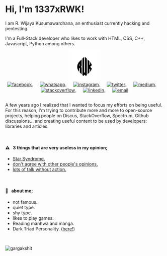 # Hi, I'm 1337xRWK!

I am R. Wijaya Kusumawardhana, an enthusiast currently hacking and pentesting.

I'm a Full-Stack developer who likes to work with HTML, CSS, C++, Javascript, Python among others. 

<p align="center">
  <a href="https://aralroca.com">
    <img width="100" src="https://raw.githubusercontent.com/1337xRWK/1337xRWK/main/rwk-logo.png" alt="logo" />
  </a>
</p>

<p align="center" style="margin: -20px 0 30px">
   <a href="https://facebook.com/" target="_blank" style='margin-right:10px'>
    <img align="center" src="https://cdn.jsdelivr.net/npm/simple-icons@3.0.1/icons/facebook.svg" alt="facebook" height="22px" width="22px" />
  </a>
  &nbsp;&nbsp;
   <a href="https://whatsapp.com/" target="_blank" style='margin-right:10px'>
    <img align="center" src="https://cdn.jsdelivr.net/npm/simple-icons@3.0.1/icons/whatsapp.svg" alt="whatsapp" height="22px" width="22px" />
  </a>
  &nbsp;&nbsp;
   <a href="https://instagram.com/" target="_blank" style='margin-right:10px'>
    <img align="center" src="https://cdn.jsdelivr.net/npm/simple-icons@3.0.1/icons/instagram.svg" alt="instagram" height="22px" width="22px" />
  </a>
  &nbsp;&nbsp;
   <a href="https://twitter.com/" target="_blank" style='margin-right:10px'>
    <img align="center" src="https://cdn.jsdelivr.net/npm/simple-icons@3.0.1/icons/twitter.svg" alt="twitter" height="22px" width="22px" />
  </a>
  &nbsp;&nbsp;
<a href="https://medium.com/" target="_blank" style='margin-right:10px'>
    <img align="center" src="https://cdn.jsdelivr.net/npm/simple-icons@3.0.1/icons/medium.svg" alt="medium" height="22px" width="22px" />
  </a>
  &nbsp;&nbsp;
  <a href="https://stackoverflow.com/" target="_blank" style='margin-right:10px'>
    <img align="center" src="https://cdn.jsdelivr.net/npm/simple-icons@3.0.1/icons/stackoverflow.svg" alt="stackoverflow" height="22px" width="22px" />
  </a>
  &nbsp;&nbsp;
  <a href="https://www.linkedin.com/" target="_blank" style='margin-right:10px'>
    <img align="center" src="https://cdn.jsdelivr.net/npm/simple-icons@3.0.1/icons/linkedin.svg" alt="linkedin" height="22px" width="22px" />
  </a>
  &nbsp;&nbsp;
  <a href="mailto:1337xrwk@proton.me" target="_blank">
    <img align="center" src="https://cdn.jsdelivr.net/npm/simple-icons@3.0.1/icons/protonmail.svg" alt="email" height="22px" width="22px" />
  </a>
</p>

A few years ago I realized that I wanted to focus my efforts on being useful. For this reason, I'm trying to contribute more and more to open-source projects, helping people on Discus, StackOverflow, Spectrum, Github discussions... and creating useful content to be used by developers: libraries and articles. 

<br />

#### ⚠️ &nbsp;&nbsp;3 things that are very useless in my opinion;
 
* [Star Syndrome.](#star-syndrome) 
* [don't agree with other people's opinions.](#don't-agree-with-other-people's-opinions) 
* [lots of talk without action.](#lots-of-talk-without-action) 

<br />

#### 📖 &nbsp;&nbsp;about me;

* not famous. 
* quiet type. 
* shy type. 
* likes to play games. 
* Reading manhwa and manga. 
* Dark Triad Personality. ([here!](https://en.wikipedia.org/wiki/Dark_triad))

<br />
<p align="left">
  <img
    src="https://komarev.com/ghpvc/?username=1337xRWK"
    alt="gargakshit"
  />
</p>
